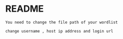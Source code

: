 # README
```
You need to change the file path of your wordlist
```

``` 
change username , host ip address and login url 
```
